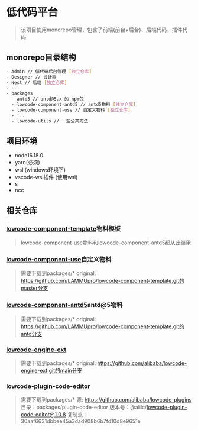 # 低代码平台
> 该项目使用monorepo管理，包含了前端(前台+后台)、后端代码、插件代码
## monorepo目录结构

```sh
- Admin // 低代码后台管理 [独立仓库]
- Designer // 设计器
- Nest // 后端 [独立仓库]
- ...
- packages
  - antd5 // antd@5.x 的 npm包
  - lowcode-component-antd5 // antd5物料 [独立仓库]
  - lowcode-component-use // 自定义物料 [独立仓库]
  - ...
  - lowcode-utils // 一些公共方法
```

## 项目环境
- node16.18.0
- yarn(必须)
- wsl (windows环境下)
- vscode-wsl插件 (使用wsl)
- s
- ncc

## 相关仓库

### [lowcode-component-template](https://github.com/LAMMUpro/lowcode-component-template.git)物料模板
> lowcode-component-use物料和lowcode-component-antd5都从此继承

### [lowcode-component-use](https://github.com/LAMMUpro/lowcode-component-use.git)自定义物料
> 需要下载到packages/*
> original: https://github.com/LAMMUpro/lowcode-component-template.git的master分支

### [lowcode-component-antd5](https://github.com/LAMMUpro/lowcode-component-antd5.git)antd@5物料
> 需要下载到packages/*
> original: https://github.com/LAMMUpro/lowcode-component-template.git的antd分支

### [lowcode-engine-ext](https://github.com/LAMMUpro/lowcode-engine-ext.git)
> 需要下载到packages/*
> original: https://github.com/alibaba/lowcode-engine-ext.git的main分支

### [lowcode-plugin-code-editor](https://github.com/LAMMUpro/lowcode-plugin-code-editor.git)
> 需要下载到packages/*
> 源: https://github.com/alibaba/lowcode-plugins
> 目录：packages/plugin-code-editor
> 版本号：@alilc/lowcode-plugin-code-editor@1.0.8
> 复制点：30aaf6631dbbee45a3dad908b6b7fd10d8e9651e

